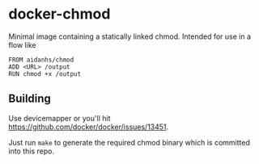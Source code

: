 docker-chmod
============

Minimal image containing a statically linked chmod. Intended for use in a flow
like

    FROM aidanhs/chmod
    ADD <URL> /output
    RUN chmod +x /output

Building
--------

Use devicemapper or you'll hit https://github.com/docker/docker/issues/13451.

Just run `make` to generate the required chmod binary which is committed into
this repo.
